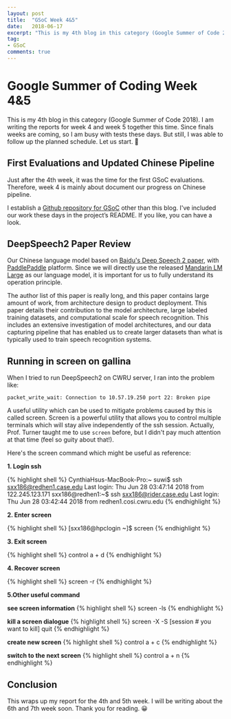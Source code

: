 ```yaml
---
layout: post
title:  "GSoC Week 4&5"
date:   2018-06-17
excerpt: "This is my 4th blog in this category (Google Summer of Code 2018). I am writing the reports for week 4 and week 5 together this time. Let us start. 🙂"
tag:
- GSoC
comments: true
---
```


# Google Summer of Coding Week 4&5

This is my 4th blog in this category (Google Summer of Code 2018). I am writing the reports for week 4 and week 5 together this time. Since finals weeks are coming, so I am busy with tests these days. But still, I was able to follow up the planned schedule. Let us start. 🙂

## First Evaluations and Updated Chinese Pipeline

Just after the 4th week, it was the time for the first GSoC evaluations. Therefore, week 4 is mainly about document our progress on Chinese pipeline.

I establish a [Github repository for GSoC](https://github.com/CynthiaSuwi/ASR-for-Chinese-Pipeline) other than this blog. I've included our work these days in the project’s README. If you like, you can have a look.

## DeepSpeech2 Paper Review

Our Chinese language model based on [Baidu's Deep Speech 2 paper](http://proceedings.mlr.press/v48/amodei16.pdf), with [PaddlePaddle](https://github.com/PaddlePaddle/Paddle) platform. Since we will directly use the released [Mandarin LM Large](http://cloud.dlnel.org/filepub/?uuid=245d02bb-cd01-4ebe-b079-b97be864ec37) as our language model, it is important for us to fully understand its operation principle.

The author list of this paper is really long, and this paper contains large amount of work, from architecture design to product deployment. This paper details their contribution to the model architecture, large labeled training datasets, and computational scale for speech recognition. This includes an extensive investigation of model architectures, and our data capturing pipeline that has enabled us to create larger datasets than what is typically used to train speech recognition systems.

## Running in screen on gallina

When I tried to run DeepSpeech2 on CWRU server, I ran into the problem like:

```
packet_write_wait: Connection to 10.57.19.250 port 22: Broken pipe
```

A useful utility which can be used to mitigate problems caused by this is called screen. Screen is a powerful utility that allows you to control multiple terminals which will stay alive independently of the ssh session. Actually, Prof. Turner taught me to use `screen`
before, but I didn't pay much attention at that time (feel so guity about that!).

Here's the screen  command which might be useful as reference:

**1. Login ssh**

{% highlight shell %}
CynthiaHsus-MacBook-Pro:~ suwi$ ssh sxx186@redhen1.case.edu
Last login: Thu Jun 28 03:47:14 2018 from 122.245.123.171
sxx186@redhen1:~$ ssh sxx186@rider.case.edu
Last login: Thu Jun 28 03:42:44 2018 from redhen1.cosi.cwru.edu
{% endhighlight %}

**2. Enter screen**

{% highlight shell %}
[sxx186@hpclogin ~]$ screen
{% endhighlight %}

**3. Exit screen**

{% highlight shell %}
control a + d
{% endhighlight %}

**4. Recover screen**

{% highlight shell %}
screen -r
{% endhighlight %}

**5.Other useful command**

**see screen information**
{% highlight shell %}
screen -ls
{% endhighlight %}

**kill a screen dialogue**
{% highlight shell %}
screen -X -S [session # you want to kill] quit
{% endhighlight %}

**create new screen**
{% highlight shell %}
control a + c
{% endhighlight %}

**switch to the next screen**
{% highlight shell %}
control a + n
{% endhighlight %}

## Conclusion

This wraps up my report for the 4th and 5th week. I will be writing about the 6th and 7th week soon. Thank you for reading. 😀

